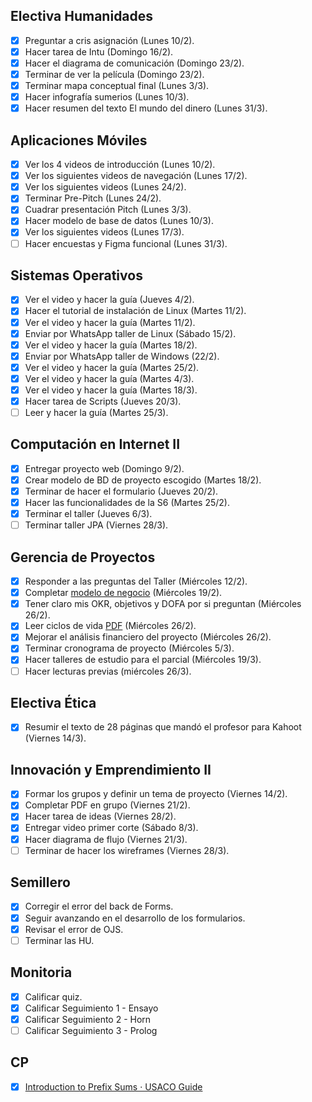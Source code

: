 ## Electiva Humanidades
- [x] Preguntar a cris asignación (Lunes 10/2).
- [x] Hacer tarea de Intu (Domingo 16/2).
- [x] Hacer el diagrama de comunicación (Domingo 23/2).
- [x] Terminar de ver la película (Domingo 23/2).
- [x] Terminar mapa conceptual final (Lunes 3/3).
- [x] Hacer infografía sumerios (Lunes 10/3).
- [x] Hacer resumen del texto El mundo del dinero (Lunes 31/3).

## Aplicaciones Móviles
- [x] Ver los 4 videos de introducción (Lunes 10/2).
- [x] Ver los siguientes videos de navegación (Lunes 17/2).
- [x] Ver los siguientes videos (Lunes 24/2).
- [x] Terminar Pre-Pitch (Lunes 24/2).
- [x] Cuadrar presentación Pitch (Lunes 3/3).
- [x] Hacer modelo de base de datos (Lunes 10/3).
- [x] Ver los siguientes videos (Lunes 17/3).
- [ ] Hacer encuestas y Figma funcional (Lunes 31/3).

## Sistemas Operativos
- [x] Ver el video y hacer la guía (Jueves 4/2).
- [x] Hacer el tutorial de instalación de Linux (Martes 11/2).
- [x] Ver el video y hacer la guía (Martes 11/2).
- [x] Enviar por WhatsApp taller de Linux (Sábado 15/2).
- [x] Ver el video y hacer la guía (Martes 18/2).
- [x] Enviar por WhatsApp taller de Windows (22/2).
- [x] Ver el video y hacer la guía (Martes 25/2).
- [x] Ver el video y hacer la guía (Martes 4/3).
- [x] Ver el video y hacer la guía (Martes 18/3).
- [x] Hacer tarea de Scripts (Jueves 20/3).
- [ ] Leer y hacer la guía (Martes 25/3).

## Computación en Internet II
- [x] Entregar proyecto web (Domingo 9/2).
- [x] Crear modelo de BD de proyecto escogido (Martes 18/2).
- [x] Terminar de hacer el formulario (Jueves 20/2).
- [x] Hacer las funcionalidades de la S6 (Martes 25/2).
- [x] Terminar el taller (Jueves 6/3).
- [ ] Terminar taller JPA (Viernes 28/3).

## Gerencia de Proyectos
- [x] Responder a las preguntas del Taller (Miércoles 12/2).
- [x] Completar [modelo de negocio](https://docs.google.com/document/d/1UCS1eo8N4ljkLxxY2LgYtMYKJmqWPVpnU1cTUIGKKbY/edit?usp=sharing) (Miércoles 19/2).
- [x] Tener claro mis OKR, objetivos y DOFA por si preguntan (Miércoles 26/2).
- [x] Leer ciclos de vida [PDF](https://www.icesi.edu.co/moodle/pluginfile.php/1121117/mod_page/content/230/Sesio%CC%81n%204%20-%20Ciclo%20de%20vida%20del%20desarrollo%20del%20producto%2C%20servicio%20o%20resultado.pdf?time=1739996123330) (Miércoles 26/2).
- [x] Mejorar el análisis financiero del proyecto (Miércoles 26/2).
- [x] Terminar cronograma de proyecto (Miércoles 5/3).
- [x] Hacer talleres de estudio para el parcial (Miércoles 19/3).
- [ ] Hacer lecturas previas (miércoles 26/3).

## Electiva Ética
- [x] Resumir el texto de 28 páginas que mandó el profesor para Kahoot (Viernes 14/3).

## Innovación y Emprendimiento II
- [x] Formar los grupos y definir un tema de proyecto (Viernes 14/2).
- [x] Completar PDF en grupo (Viernes 21/2).
- [x] Hacer tarea de ideas (Viernes 28/2).
- [x] Entregar video primer corte (Sábado 8/3).
- [x] Hacer diagrama de flujo (Viernes 21/3).
- [ ] Terminar de hacer los wireframes (Viernes 28/3).

## Semillero
- [x] Corregir el error del back de Forms.
- [x] Seguir avanzando en el desarrollo de los formularios.
- [x] Revisar el error de OJS.
- [ ] Terminar las HU.

## Monitoria
- [x] Calificar quiz.
- [x] Calificar Seguimiento 1 - Ensayo
- [x] Calificar Seguimiento 2 - Horn
- [ ] Calificar Seguimiento 3 - Prolog

## CP
- [x] [Introduction to Prefix Sums · USACO Guide](https://usaco.guide/silver/prefix-sums?lang=cpp)